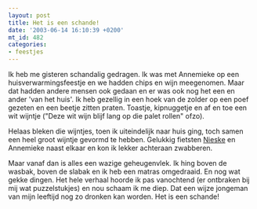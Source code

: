 ```yaml
---
layout: post
title: Het is een schande!
date: '2003-06-14 16:10:39 +0200'
mt_id: 482
categories:
- feestjes
---
```

Ik heb me gisteren schandalig gedragen. Ik was met Annemieke op een huisverwarmingsfeestje en we hadden chips en wijn meegenomen. Maar dat hadden andere mensen ook gedaan en er was ook nog het een en ander 'van het huis'. Ik heb gezellig in een hoek van de zolder op een poef gezeten en een beetje zitten praten. Toastje, kipnuggetje en af en toe een wit wijntje ("Deze wit wijn blijf lang op die palet rollen" ofzo).

Helaas bleken die wijntjes, toen ik uiteindelijk naar huis ging, toch samen een heel groot wijntje gevormd te hebben. Gelukkig fietsten <a href="http://www.livejournal.com/users/nieske/">Nieske</a> en Annemieke naast elkaar en kon ik lekker achteraan zwabberen.

Maar vanaf dan is alles een wazige geheugenvlek. Ik hing boven de wasbak, boven de slabak en ik heb een matras omgedraaid. En nog wat gekke dingen. Het hele verhaal hoorde ik pas vanochtend (er ontbraken bij mij wat puzzelstukjes) en nou schaam ik me diep. Dat een wijze jongeman van mijn leeftijd nog zo dronken kan worden. Het is een schande!
